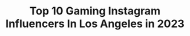 ---
title: Top 10 Gaming Instagram Influencers In Los Angeles in 2023
description: >-
  Find top gaming Instagram influencers in Los Angeles in 2023. Most popular hashtags: #gaming #losangeles #stayhome.
platform: Instagram
hits: 60
text_top: Analyze the best Instagram influencers on inBeat.
text_bottom: Our database holds 60 Instagram influencers like this in Los Angeles, United States for you to connect with.
profiles:
  - username: "corey.saldana"
    fullname: >-
      Corey Saldana
    bio: >-
      📍 Los Angeles 🇵🇭🇺🇸 🎥 Director/Videographer 📷 Portrait Photographer 🎮 Twitch.TV/Fireshot206
    location: "United States"
    followers: 21717
    engagement: 202
    commentsToLikes: 0.014256
    id: ck135u0hw38eh0i19e7v9im9c
    verified: false
    hashtags: "#gamingphotography, #portsinspired, #losangelesphotography, #laphotographer"
  - username: "ladndsociety"
    fullname: >-
      L.A. Dungeons&Dragons Society
    bio: >-
      The L.A.D.D.S. — a Los Angeles based, global gaming society dedicated to the world’s greatest game, Dungeons & Dragons & its amazing fandom.
    location: "United States"
    followers: 6778
    engagement: 580
    commentsToLikes: 0.044626
    id: ck6to6uj8cfcw0j71ouxm6n5v
    verified: false
    hashtags: "#gaming, #artandarcana, #dungeonsanddragons, #rpg"
  - username: "coughs"
    fullname: >-
      COUGHS
    bio: >-
      los angeles ☆ 🇲🇽 !! photos and gaming
    location: "United States"
    followers: 44140
    engagement: 972
    commentsToLikes: 0.013714
    id: ck0u9o43vabte0i19ar3bv9w6
    verified: false
    hashtags: ""
  - username: "tommydriscollofficial"
    fullname: >-
      TOMMY DRISCOLL
    bio: >-
      23 • CT ➡️ L.A Songwriter / Producer TikTok: 127K
    location: "United States"
    followers: 4482
    engagement: 1218
    commentsToLikes: 0.047959
    id: ck9wh5g7rwc770j78bxdjbbyy
    verified: false
    hashtags: "#socialdistancing, #imagination, #afternoon, #musicproducer"
  - username: "skyboundent"
    fullname: >-
      Skybound Entertainment
    bio: >-
      Skybound is an entertainment company founded by Robert Kirkman and David Alpert that specializes in comics, film, TV, games, and more! #skybound
    location: "United States"
    followers: 27598
    engagement: 88
    commentsToLikes: 0.013389
    id: ck0tw2xm9dsj50i1923r7a34j
    verified: false
    hashtags: "#robertkirkman, #jeffreydeanmorgan, #amc, #negan"
  - username: "sugarycarnivore"
    fullname: >-
      🎀 Larissa Lapin 🎀
    bio: >-
      💖Welcome to my pastel dreamland 💛LIving in Los Angeles 💚Fashion and all things cute 💙Business : sugarycarnivore@gmail.com
    location: "United States"
    followers: 21911
    engagement: 752
    commentsToLikes: 0.015962
    id: ck14lpudxvvwy0i19j8oq8pmp
    verified: false
    hashtags: "#animalcrossing, #pinkhair, #kawaiiaesthetic, #taiwan"
  - username: "moesph_oreo"
    fullname: >-
      Mohamed Ouedraogo
    bio: >-
      Los Angeles 📍 Leo ☉ Libra☽ Virgo ↑ Yogi 🧘🏿‍♂️
    location: "United States"
    followers: 19363
    engagement: 183
    commentsToLikes: 0.063081
    id: ck13asghcryej0i197sbw30an
    verified: false
    hashtags: "#asthetic, #designer, #digitals, #ohhhhellothere"
  - username: "lamarrwilson"
    fullname: >-
      Lamarr Wilson
    bio: >-
      📸 I make fun videos about things I like 📍 Los Angeles, CA 📧 Biz: LamarrWilson@gmail.com
    location: "United States"
    followers: 188128
    engagement: 339
    commentsToLikes: 0.020157
    id: ck5q4r646pzbh0i11np0730jl
    verified: true
    hashtags: "#xbox, #gaming, #lamarrwilson, #unboxing"
  - username: "nikoriana"
    fullname: >-
      Nicole Iriana
    bio: >-
      〰️ los angeles, ca 👩🏼‍💻 product ux/ui •🖋 lettering • 📷 q2 🎧 edm • 📽 horror • 👁‍🗨 en/日本語/فارسی
    location: "United States"
    followers: 5442
    engagement: 1052
    commentsToLikes: 0.018173
    id: ck5hjjzcigrhz0i1103pfmobg
    verified: false
    hashtags: "#visualsoflife, #travel, #inspiration, #artofvisuals"
  - username: "thejaxmalcolm"
    fullname: >-
      Jax Malcolm
    bio: >-
      Los Angeles, CA Award Winning Actor/Director/Philanthropist CEO @kapprods TikTok thejaxmalcolm
    location: "United States"
    followers: 78115
    engagement: 69
    commentsToLikes: 0.102336
    id: ck0vxvs7v0zdr0i19nf92jizn
    verified: true
    hashtags: "#stayhome, #quarantine, #tb, #nyc"
---